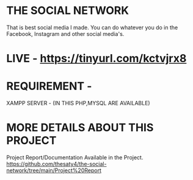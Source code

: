 # THE SOCIAL NETWORK
That is best social media I made. You can do whatever you do in the Facebook, Instagram and other social media's.

# LIVE - https://tinyurl.com/kctvjrx8

# REQUIREMENT -
XAMPP SERVER - (IN THIS PHP,MYSQL ARE AVAILABLE)

# MORE DETAILS ABOUT THIS PROJECT
Project Report/Documentation Available in the Project.
https://github.com/thesaty4/the-social-network/tree/main/Project%20Report

